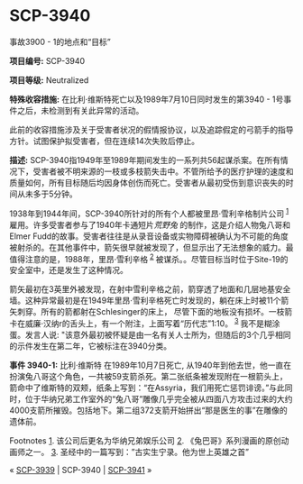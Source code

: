 # SCP-3940
                        




事故3900 - 1的地点和“目标”



**项目编号:**  SCP-3940

**项目等级:**  Neutralized

**特殊收容措施:**  在比利·维斯特死亡以及1989年7月10日同时发生的第3940 - 1号事件之后，未检测到有关此异常的活动。

此前的收容措施涉及关于受害者状况的假情报协议，以及追踪假定的弓箭手的指导方针。试图保护拟受害者，但在连续14次失败后停止。

**描述:**  SCP-3940指1949年至1989年期间发生的一系列共56起谋杀案。在所有情况下，受害者被不明来源的一枝或多枝箭失击中。不管所给予的医疗护理的速度和质量如何，所有目标随后均因身体创伤而死亡。受害者从最初受伤到意识丧失的时间从未多于5分钟。

1938年到1944年间，SCP-3940所针对的所有个人都被里昂·雪利辛格制片公司<sup class='footnoteref'>
 <a shape='rect' class='footnoteref' id='footnoteref-1' href='javascript:;' onclick='WIKIDOT.page.utils.scrollToReference(&apos;footnote-1&apos;)'>1</a>
</sup>雇用。许多受害者参与了1940年卡通短片*荒野兔* 的制作，这是介绍人物兔八哥和Elmer Fudd的故事。受害者往往是从录音设备或实物障碍被确认为不可能的角度被射杀的。在其他事件中，箭矢很早就被发现了，但显示出了无法想象的威力。最值得注意的是，1988年，里昂·雪利辛格<sup class='footnoteref'>
 <a shape='rect' class='footnoteref' id='footnoteref-2' href='javascript:;' onclick='WIKIDOT.page.utils.scrollToReference(&apos;footnote-2&apos;)'>2</a>
</sup> 被谋杀。。尽管目标当时位于Site-19的安全室中，还是发生了这种情况。

箭矢最初在3英里外被发现，在射中雪利辛格之前，箭穿透了地面和几层地基安全墙。这种异常最初是在1949年里昂·雪利辛格死亡时发现的，躺在床上时被11个箭矢刺穿。所有的箭都射在Schlesinger的床上， 尽管下面的地板没有损坏。一枝箭卡在威廉·汉纳r的舌头上，有一个附注，上面写着“历代志”1:10。<sup class='footnoteref'>
 <a shape='rect' class='footnoteref' id='footnoteref-3' href='javascript:;' onclick='WIKIDOT.page.utils.scrollToReference(&apos;footnote-3&apos;)'>3</a>
</sup> 我不是糊涂蛋。发言人说: "该意外最初被怀疑是由一名有关人士所为，但随后的3个几乎相同的示件发生在第二年，它被标注在3940分类。

**事件 3940-1:** 比利·维斯特 在1989年10月7日死亡, 从1940年到他去世，他一直在扮演兔八哥这个角色，一共被59支箭杀死。第二张纸条被发现附在一根箭头上，箭命中了维斯特的双颊，纸条上写到：“在Assyria，我们用死亡惩罚诽谤。”与此同时，位于华纳兄弟工作室外的“兔八哥”雕像几乎完全被从四面八方攻击过来的大约4000支箭所摧毁。包括地下。第二组372支箭开始拼出“那是医生的事”在雕像的遗体前。


Footnotes
<a shape='rect' href='javascript:;' onclick='WIKIDOT.page.utils.scrollToReference(&apos;footnoteref-1&apos;)'>1</a>. 该公司后更名为华纳兄弟娱乐公司
<a shape='rect' href='javascript:;' onclick='WIKIDOT.page.utils.scrollToReference(&apos;footnoteref-2&apos;)'>2</a>. 《兔巴哥》系列漫画的原创动画师之一。
<a shape='rect' href='javascript:;' onclick='WIKIDOT.page.utils.scrollToReference(&apos;footnoteref-3&apos;)'>3</a>. 圣经中的一篇写到：”古实生宁录。他为世上英雄之首”



« [SCP-3939](/scp-3939) | SCP-3940 | [SCP-3941](/scp-3941) »





                    